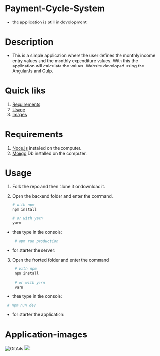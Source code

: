 # Payment-Cycle-System

* the application is still in development

# Description
- This is a simple application where the user defines the monthly income entry values ​​and the monthly expenditure values. With this the application will calculate the values.
Website developed using the AngularJs and Gulp.

# Quick liks
1. [Requirements](#requirements)
2. [Usage](#usage)
3. [Images](#Site-images)
 
# Requirements
1. [Node.js](https://nodejs.org/) installed on the computer.
2. [Mongo](https://www.mongodb.com/) Db installed on the computer.

# Usage
1. Fork the repo and then clone it or download it.
2. Open the backend folder and enter the command.
  
    ```bash
    # with npm
    npm install
    
    # or with yarn
    yarn
    ```

 
* then type in the console:
  
  ```bash
   # npm run production
  ```
       
* for starter the server:

3. Open the fronted folder and enter the command

   ```bash
    # with npm
    npm install
    
    # or with yarn
    yarn
    ```
 
 * then type in the console:
  
  ```bash
   # npm run dev
  ```
       
* for starter the application:
  
  
  
# Application-images
<a> <img src="https://mir-s3-cdn-cf.behance.net/project_modules/fs/7ebdaa101637051.5f31b5beea804.png" alt="GitAds"/> </a>
<a> <img src="https://mir-s3-cdn-cf.behance.net/project_modules/fs/8c287d101637051.5f31b5beeae1f.png"/> </a>
